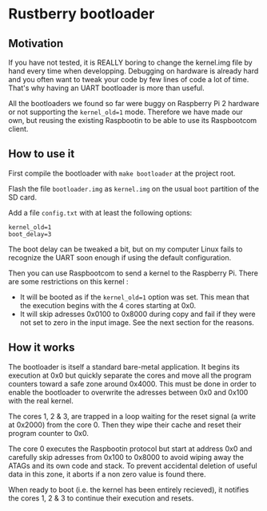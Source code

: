 Rustberry bootloader
====================

Motivation
----------
If you have not tested, it is REALLY boring to change the kernel.img file by
hand every time when developping.
Debugging on hardware is already hard and you often want to tweak your code by
few lines of code a lot of time.
That's why having an UART bootloader is more than useful.

All the bootloaders we found so far were buggy on Raspberry Pi 2 hardware or
not supporting the `kernel_old=1` mode.
Therefore we have made our own, but reusing the existing Raspbootin to be able
to use its Raspbootcom client.

How to use it
-------------
First compile the bootloader with `make bootloader` at the project root.

Flash the file `bootloader.img` as `kernel.img` on the usual `boot` partition
of the SD card.

Add a file `config.txt` with at least the following options:
```
kernel_old=1
boot_delay=3
```

The boot delay can be tweaked a bit, but on my computer Linux fails to
recognize the UART soon enough if using the default configuration.

Then you can use Raspbootcom to send a kernel to the Raspberry Pi.
There are some restrictions on this kernel :
- It will be booted as if the `kernel_old=1` option was set.
  This mean that the execution begins with the 4 cores starting at 0x0.
- It will skip adresses 0x0100 to 0x8000 during copy and fail if they were not
  set to zero in the input image. See the next section for the reasons.

How it works
------------
The bootloader is itself a standard bare-metal application.
It begins its execution at 0x0 but quickly separate the cores and move all the
program counters toward a safe zone around 0x4000.
This must be done in order to enable the bootloader to overwrite the adresses
between 0x0 and 0x100 with the real kernel.

The cores 1, 2 & 3, are trapped in a loop waiting for the reset signal (a write
at 0x2000) from the core 0. Then they wipe their cache and reset their
program counter to 0x0.

The core 0 executes the Raspbootin protocol but start at address 0x0 and
carefully skip adresses from 0x100 to 0x8000 to avoid wiping away the ATAGs
and its own code and stack.
To prevent accidental deletion of useful data in this zone, it aborts if a non
zero value is found there.

When ready to boot (i.e. the kernel has been entirely recieved), it notifies
the cores 1, 2 & 3 to continue their execution and resets.

